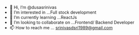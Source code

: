 - 👋 Hi, I’m @dusasrinivas
- 👀 I’m interested in ...Full stock development
- 🌱 I’m currently learning ...ReactJs
- 💞️ I’m looking to collaborate on ...Frontend/ Backend Developer
- 📫 How to reach me ... srinivasdsri1989@gmail.com

<!---
dusasrinivas/dusasrinivas is a ✨ special ✨ repository because its `README.md` (this file) appears on your GitHub profile.
You can click the Preview link to take a look at your changes.
--->
